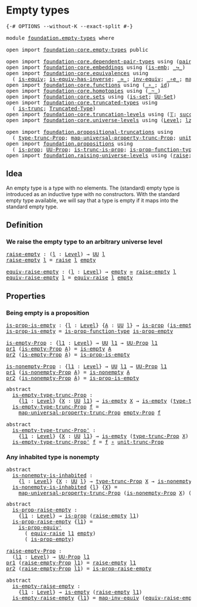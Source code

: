 # Empty types

<pre class="Agda"><a id="24" class="Symbol">{-#</a> <a id="28" class="Keyword">OPTIONS</a> <a id="36" class="Pragma">--without-K</a> <a id="48" class="Pragma">--exact-split</a> <a id="62" class="Symbol">#-}</a>

<a id="67" class="Keyword">module</a> <a id="74" href="foundation.empty-types.html" class="Module">foundation.empty-types</a> <a id="97" class="Keyword">where</a>

<a id="104" class="Keyword">open</a> <a id="109" class="Keyword">import</a> <a id="116" href="foundation-core.empty-types.html" class="Module">foundation-core.empty-types</a> <a id="144" class="Keyword">public</a>

<a id="152" class="Keyword">open</a> <a id="157" class="Keyword">import</a> <a id="164" href="foundation-core.dependent-pair-types.html" class="Module">foundation-core.dependent-pair-types</a> <a id="201" class="Keyword">using</a> <a id="207" class="Symbol">(</a><a id="208" href="foundation-core.dependent-pair-types.html#575" class="InductiveConstructor">pair</a><a id="212" class="Symbol">;</a> <a id="214" href="foundation-core.dependent-pair-types.html#592" class="Field">pr1</a><a id="217" class="Symbol">;</a> <a id="219" href="foundation-core.dependent-pair-types.html#604" class="Field">pr2</a><a id="222" class="Symbol">)</a>
<a id="224" class="Keyword">open</a> <a id="229" class="Keyword">import</a> <a id="236" href="foundation-core.embeddings.html" class="Module">foundation-core.embeddings</a> <a id="263" class="Keyword">using</a> <a id="269" class="Symbol">(</a><a id="270" href="foundation-core.embeddings.html#979" class="Function">is-emb</a><a id="276" class="Symbol">;</a> <a id="278" href="foundation-core.embeddings.html#1061" class="Function Operator">_↪_</a><a id="281" class="Symbol">)</a>
<a id="283" class="Keyword">open</a> <a id="288" class="Keyword">import</a> <a id="295" href="foundation-core.equivalences.html" class="Module">foundation-core.equivalences</a> <a id="324" class="Keyword">using</a>
  <a id="332" class="Symbol">(</a> <a id="334" href="foundation-core.equivalences.html#1543" class="Function">is-equiv</a><a id="342" class="Symbol">;</a> <a id="344" href="foundation-core.equivalences.html#3000" class="Function">is-equiv-has-inverse</a><a id="364" class="Symbol">;</a> <a id="366" href="foundation-core.equivalences.html#1608" class="Function Operator">_≃_</a><a id="369" class="Symbol">;</a> <a id="371" href="foundation-core.equivalences.html#5708" class="Function">inv-equiv</a><a id="380" class="Symbol">;</a> <a id="382" href="foundation-core.equivalences.html#7856" class="Function Operator">_∘e_</a><a id="386" class="Symbol">;</a> <a id="388" href="foundation-core.equivalences.html#5023" class="Function">map-inv-equiv</a><a id="401" class="Symbol">)</a>
<a id="403" class="Keyword">open</a> <a id="408" class="Keyword">import</a> <a id="415" href="foundation-core.functions.html" class="Module">foundation-core.functions</a> <a id="441" class="Keyword">using</a> <a id="447" class="Symbol">(</a><a id="448" href="foundation-core.functions.html#407" class="Function Operator">_∘_</a><a id="451" class="Symbol">;</a> <a id="453" href="foundation-core.functions.html#309" class="Function">id</a><a id="455" class="Symbol">)</a>
<a id="457" class="Keyword">open</a> <a id="462" class="Keyword">import</a> <a id="469" href="foundation-core.homotopies.html" class="Module">foundation-core.homotopies</a> <a id="496" class="Keyword">using</a> <a id="502" class="Symbol">(</a><a id="503" href="foundation-core.homotopies.html#614" class="Function Operator">_~_</a><a id="506" class="Symbol">)</a>
<a id="508" class="Keyword">open</a> <a id="513" class="Keyword">import</a> <a id="520" href="foundation-core.sets.html" class="Module">foundation-core.sets</a> <a id="541" class="Keyword">using</a> <a id="547" class="Symbol">(</a><a id="548" href="foundation-core.sets.html#1100" class="Function">is-set</a><a id="554" class="Symbol">;</a> <a id="556" href="foundation-core.sets.html#1177" class="Function">UU-Set</a><a id="562" class="Symbol">)</a>
<a id="564" class="Keyword">open</a> <a id="569" class="Keyword">import</a> <a id="576" href="foundation-core.truncated-types.html" class="Module">foundation-core.truncated-types</a> <a id="608" class="Keyword">using</a>
  <a id="616" class="Symbol">(</a> <a id="618" href="foundation-core.truncated-types.html#1728" class="Function">is-trunc</a><a id="626" class="Symbol">;</a> <a id="628" href="foundation-core.truncated-types.html#1912" class="Function">Truncated-Type</a><a id="642" class="Symbol">)</a>
<a id="644" class="Keyword">open</a> <a id="649" class="Keyword">import</a> <a id="656" href="foundation-core.truncation-levels.html" class="Module">foundation-core.truncation-levels</a> <a id="690" class="Keyword">using</a> <a id="696" class="Symbol">(</a><a id="697" href="foundation-core.truncation-levels.html#382" class="Datatype">𝕋</a><a id="698" class="Symbol">;</a> <a id="700" href="foundation-core.truncation-levels.html#419" class="InductiveConstructor">succ-𝕋</a><a id="706" class="Symbol">)</a>
<a id="708" class="Keyword">open</a> <a id="713" class="Keyword">import</a> <a id="720" href="foundation-core.universe-levels.html" class="Module">foundation-core.universe-levels</a> <a id="752" class="Keyword">using</a> <a id="758" class="Symbol">(</a><a id="759" href="Agda.Primitive.html#597" class="Postulate">Level</a><a id="764" class="Symbol">;</a> <a id="766" href="Agda.Primitive.html#764" class="Primitive">lzero</a><a id="771" class="Symbol">;</a> <a id="773" href="foundation-core.universe-levels.html#222" class="Primitive">UU</a><a id="775" class="Symbol">)</a>

<a id="778" class="Keyword">open</a> <a id="783" class="Keyword">import</a> <a id="790" href="foundation.propositional-truncations.html" class="Module">foundation.propositional-truncations</a> <a id="827" class="Keyword">using</a>
  <a id="835" class="Symbol">(</a> <a id="837" href="foundation.propositional-truncations.html#2012" class="Function">type-trunc-Prop</a><a id="852" class="Symbol">;</a> <a id="854" href="foundation.propositional-truncations.html#5222" class="Function">map-universal-property-trunc-Prop</a><a id="887" class="Symbol">;</a> <a id="889" href="foundation.propositional-truncations.html#2096" class="Function">unit-trunc-Prop</a><a id="904" class="Symbol">)</a>
<a id="906" class="Keyword">open</a> <a id="911" class="Keyword">import</a> <a id="918" href="foundation.propositions.html" class="Module">foundation.propositions</a> <a id="942" class="Keyword">using</a>
  <a id="950" class="Symbol">(</a> <a id="952" href="foundation-core.propositions.html#1296" class="Function">is-prop</a><a id="959" class="Symbol">;</a> <a id="961" href="foundation-core.propositions.html#1380" class="Function">UU-Prop</a><a id="968" class="Symbol">;</a> <a id="970" href="foundation.propositions.html#966" class="Function">is-trunc-is-prop</a><a id="986" class="Symbol">;</a> <a id="988" href="foundation-core.propositions.html#7820" class="Function">is-prop-function-type</a><a id="1009" class="Symbol">;</a> <a id="1011" href="foundation-core.propositions.html#4871" class="Function">is-prop-equiv&#39;</a><a id="1025" class="Symbol">)</a>
<a id="1027" class="Keyword">open</a> <a id="1032" class="Keyword">import</a> <a id="1039" href="foundation.raising-universe-levels.html" class="Module">foundation.raising-universe-levels</a> <a id="1074" class="Keyword">using</a> <a id="1080" class="Symbol">(</a><a id="1081" href="foundation.raising-universe-levels.html#964" class="Datatype">raise</a><a id="1086" class="Symbol">;</a> <a id="1088" href="foundation.raising-universe-levels.html#1541" class="Function">equiv-raise</a><a id="1099" class="Symbol">)</a>
</pre>
## Idea

An empty type is a type with no elements. The (standard) empty type is introduced as an inductive type with no constructors. With the standard empty type available, we will say that a type is empty if it maps into the standard empty type.

## Definition

### We raise the empty type to an arbitrary universe level

<pre class="Agda"><a id="raise-empty"></a><a id="1438" href="foundation.empty-types.html#1438" class="Function">raise-empty</a> <a id="1450" class="Symbol">:</a> <a id="1452" class="Symbol">(</a><a id="1453" href="foundation.empty-types.html#1453" class="Bound">l</a> <a id="1455" class="Symbol">:</a> <a id="1457" href="Agda.Primitive.html#597" class="Postulate">Level</a><a id="1462" class="Symbol">)</a> <a id="1464" class="Symbol">→</a> <a id="1466" href="foundation-core.universe-levels.html#222" class="Primitive">UU</a> <a id="1469" href="foundation.empty-types.html#1453" class="Bound">l</a>
<a id="1471" href="foundation.empty-types.html#1438" class="Function">raise-empty</a> <a id="1483" href="foundation.empty-types.html#1483" class="Bound">l</a> <a id="1485" class="Symbol">=</a> <a id="1487" href="foundation.raising-universe-levels.html#964" class="Datatype">raise</a> <a id="1493" href="foundation.empty-types.html#1483" class="Bound">l</a> <a id="1495" href="foundation-core.empty-types.html#1044" class="Datatype">empty</a>

<a id="equiv-raise-empty"></a><a id="1502" href="foundation.empty-types.html#1502" class="Function">equiv-raise-empty</a> <a id="1520" class="Symbol">:</a> <a id="1522" class="Symbol">(</a><a id="1523" href="foundation.empty-types.html#1523" class="Bound">l</a> <a id="1525" class="Symbol">:</a> <a id="1527" href="Agda.Primitive.html#597" class="Postulate">Level</a><a id="1532" class="Symbol">)</a> <a id="1534" class="Symbol">→</a> <a id="1536" href="foundation-core.empty-types.html#1044" class="Datatype">empty</a> <a id="1542" href="foundation-core.equivalences.html#1608" class="Function Operator">≃</a> <a id="1544" href="foundation.empty-types.html#1438" class="Function">raise-empty</a> <a id="1556" href="foundation.empty-types.html#1523" class="Bound">l</a>
<a id="1558" href="foundation.empty-types.html#1502" class="Function">equiv-raise-empty</a> <a id="1576" href="foundation.empty-types.html#1576" class="Bound">l</a> <a id="1578" class="Symbol">=</a> <a id="1580" href="foundation.raising-universe-levels.html#1541" class="Function">equiv-raise</a> <a id="1592" href="foundation.empty-types.html#1576" class="Bound">l</a> <a id="1594" href="foundation-core.empty-types.html#1044" class="Datatype">empty</a>
</pre>
## Properties


### Being empty is a proposition

<pre class="Agda"><a id="is-prop-is-empty"></a><a id="1663" href="foundation.empty-types.html#1663" class="Function">is-prop-is-empty</a> <a id="1680" class="Symbol">:</a> <a id="1682" class="Symbol">{</a><a id="1683" href="foundation.empty-types.html#1683" class="Bound">l</a> <a id="1685" class="Symbol">:</a> <a id="1687" href="Agda.Primitive.html#597" class="Postulate">Level</a><a id="1692" class="Symbol">}</a> <a id="1694" class="Symbol">{</a><a id="1695" href="foundation.empty-types.html#1695" class="Bound">A</a> <a id="1697" class="Symbol">:</a> <a id="1699" href="foundation-core.universe-levels.html#222" class="Primitive">UU</a> <a id="1702" href="foundation.empty-types.html#1683" class="Bound">l</a><a id="1703" class="Symbol">}</a> <a id="1705" class="Symbol">→</a> <a id="1707" href="foundation-core.propositions.html#1296" class="Function">is-prop</a> <a id="1715" class="Symbol">(</a><a id="1716" href="foundation-core.empty-types.html#1215" class="Function">is-empty</a> <a id="1725" href="foundation.empty-types.html#1695" class="Bound">A</a><a id="1726" class="Symbol">)</a>
<a id="1728" href="foundation.empty-types.html#1663" class="Function">is-prop-is-empty</a> <a id="1745" class="Symbol">=</a> <a id="1747" href="foundation-core.propositions.html#7820" class="Function">is-prop-function-type</a> <a id="1769" href="foundation-core.empty-types.html#2364" class="Function">is-prop-empty</a>

<a id="is-empty-Prop"></a><a id="1784" href="foundation.empty-types.html#1784" class="Function">is-empty-Prop</a> <a id="1798" class="Symbol">:</a> <a id="1800" class="Symbol">{</a><a id="1801" href="foundation.empty-types.html#1801" class="Bound">l1</a> <a id="1804" class="Symbol">:</a> <a id="1806" href="Agda.Primitive.html#597" class="Postulate">Level</a><a id="1811" class="Symbol">}</a> <a id="1813" class="Symbol">→</a> <a id="1815" href="foundation-core.universe-levels.html#222" class="Primitive">UU</a> <a id="1818" href="foundation.empty-types.html#1801" class="Bound">l1</a> <a id="1821" class="Symbol">→</a> <a id="1823" href="foundation-core.propositions.html#1380" class="Function">UU-Prop</a> <a id="1831" href="foundation.empty-types.html#1801" class="Bound">l1</a>
<a id="1834" href="foundation-core.dependent-pair-types.html#592" class="Field">pr1</a> <a id="1838" class="Symbol">(</a><a id="1839" href="foundation.empty-types.html#1784" class="Function">is-empty-Prop</a> <a id="1853" href="foundation.empty-types.html#1853" class="Bound">A</a><a id="1854" class="Symbol">)</a> <a id="1856" class="Symbol">=</a> <a id="1858" href="foundation-core.empty-types.html#1215" class="Function">is-empty</a> <a id="1867" href="foundation.empty-types.html#1853" class="Bound">A</a>
<a id="1869" href="foundation-core.dependent-pair-types.html#604" class="Field">pr2</a> <a id="1873" class="Symbol">(</a><a id="1874" href="foundation.empty-types.html#1784" class="Function">is-empty-Prop</a> <a id="1888" href="foundation.empty-types.html#1888" class="Bound">A</a><a id="1889" class="Symbol">)</a> <a id="1891" class="Symbol">=</a> <a id="1893" href="foundation.empty-types.html#1663" class="Function">is-prop-is-empty</a>

<a id="is-nonempty-Prop"></a><a id="1911" href="foundation.empty-types.html#1911" class="Function">is-nonempty-Prop</a> <a id="1928" class="Symbol">:</a> <a id="1930" class="Symbol">{</a><a id="1931" href="foundation.empty-types.html#1931" class="Bound">l1</a> <a id="1934" class="Symbol">:</a> <a id="1936" href="Agda.Primitive.html#597" class="Postulate">Level</a><a id="1941" class="Symbol">}</a> <a id="1943" class="Symbol">→</a> <a id="1945" href="foundation-core.universe-levels.html#222" class="Primitive">UU</a> <a id="1948" href="foundation.empty-types.html#1931" class="Bound">l1</a> <a id="1951" class="Symbol">→</a> <a id="1953" href="foundation-core.propositions.html#1380" class="Function">UU-Prop</a> <a id="1961" href="foundation.empty-types.html#1931" class="Bound">l1</a>
<a id="1964" href="foundation-core.dependent-pair-types.html#592" class="Field">pr1</a> <a id="1968" class="Symbol">(</a><a id="1969" href="foundation.empty-types.html#1911" class="Function">is-nonempty-Prop</a> <a id="1986" href="foundation.empty-types.html#1986" class="Bound">A</a><a id="1987" class="Symbol">)</a> <a id="1989" class="Symbol">=</a> <a id="1991" href="foundation-core.empty-types.html#1276" class="Function">is-nonempty</a> <a id="2003" href="foundation.empty-types.html#1986" class="Bound">A</a>
<a id="2005" href="foundation-core.dependent-pair-types.html#604" class="Field">pr2</a> <a id="2009" class="Symbol">(</a><a id="2010" href="foundation.empty-types.html#1911" class="Function">is-nonempty-Prop</a> <a id="2027" href="foundation.empty-types.html#2027" class="Bound">A</a><a id="2028" class="Symbol">)</a> <a id="2030" class="Symbol">=</a> <a id="2032" href="foundation.empty-types.html#1663" class="Function">is-prop-is-empty</a>
</pre>
<pre class="Agda"><a id="2062" class="Keyword">abstract</a>
  <a id="is-empty-type-trunc-Prop"></a><a id="2073" href="foundation.empty-types.html#2073" class="Function">is-empty-type-trunc-Prop</a> <a id="2098" class="Symbol">:</a>
    <a id="2104" class="Symbol">{</a><a id="2105" href="foundation.empty-types.html#2105" class="Bound">l1</a> <a id="2108" class="Symbol">:</a> <a id="2110" href="Agda.Primitive.html#597" class="Postulate">Level</a><a id="2115" class="Symbol">}</a> <a id="2117" class="Symbol">{</a><a id="2118" href="foundation.empty-types.html#2118" class="Bound">X</a> <a id="2120" class="Symbol">:</a> <a id="2122" href="foundation-core.universe-levels.html#222" class="Primitive">UU</a> <a id="2125" href="foundation.empty-types.html#2105" class="Bound">l1</a><a id="2127" class="Symbol">}</a> <a id="2129" class="Symbol">→</a> <a id="2131" href="foundation-core.empty-types.html#1215" class="Function">is-empty</a> <a id="2140" href="foundation.empty-types.html#2118" class="Bound">X</a> <a id="2142" class="Symbol">→</a> <a id="2144" href="foundation-core.empty-types.html#1215" class="Function">is-empty</a> <a id="2153" class="Symbol">(</a><a id="2154" href="foundation.propositional-truncations.html#2012" class="Function">type-trunc-Prop</a> <a id="2170" href="foundation.empty-types.html#2118" class="Bound">X</a><a id="2171" class="Symbol">)</a>
  <a id="2175" href="foundation.empty-types.html#2073" class="Function">is-empty-type-trunc-Prop</a> <a id="2200" href="foundation.empty-types.html#2200" class="Bound">f</a> <a id="2202" class="Symbol">=</a>
    <a id="2208" href="foundation.propositional-truncations.html#5222" class="Function">map-universal-property-trunc-Prop</a> <a id="2242" href="foundation-core.empty-types.html#2414" class="Function">empty-Prop</a> <a id="2253" href="foundation.empty-types.html#2200" class="Bound">f</a>

<a id="2256" class="Keyword">abstract</a>
  <a id="is-empty-type-trunc-Prop&#39;"></a><a id="2267" href="foundation.empty-types.html#2267" class="Function">is-empty-type-trunc-Prop&#39;</a> <a id="2293" class="Symbol">:</a>
    <a id="2299" class="Symbol">{</a><a id="2300" href="foundation.empty-types.html#2300" class="Bound">l1</a> <a id="2303" class="Symbol">:</a> <a id="2305" href="Agda.Primitive.html#597" class="Postulate">Level</a><a id="2310" class="Symbol">}</a> <a id="2312" class="Symbol">{</a><a id="2313" href="foundation.empty-types.html#2313" class="Bound">X</a> <a id="2315" class="Symbol">:</a> <a id="2317" href="foundation-core.universe-levels.html#222" class="Primitive">UU</a> <a id="2320" href="foundation.empty-types.html#2300" class="Bound">l1</a><a id="2322" class="Symbol">}</a> <a id="2324" class="Symbol">→</a> <a id="2326" href="foundation-core.empty-types.html#1215" class="Function">is-empty</a> <a id="2335" class="Symbol">(</a><a id="2336" href="foundation.propositional-truncations.html#2012" class="Function">type-trunc-Prop</a> <a id="2352" href="foundation.empty-types.html#2313" class="Bound">X</a><a id="2353" class="Symbol">)</a> <a id="2355" class="Symbol">→</a> <a id="2357" href="foundation-core.empty-types.html#1215" class="Function">is-empty</a> <a id="2366" href="foundation.empty-types.html#2313" class="Bound">X</a>
  <a id="2370" href="foundation.empty-types.html#2267" class="Function">is-empty-type-trunc-Prop&#39;</a> <a id="2396" href="foundation.empty-types.html#2396" class="Bound">f</a> <a id="2398" class="Symbol">=</a> <a id="2400" href="foundation.empty-types.html#2396" class="Bound">f</a> <a id="2402" href="foundation-core.functions.html#407" class="Function Operator">∘</a> <a id="2404" href="foundation.propositional-truncations.html#2096" class="Function">unit-trunc-Prop</a>
</pre>
### Any inhabited type is nonempty

<pre class="Agda"><a id="2469" class="Keyword">abstract</a>
  <a id="is-nonempty-is-inhabited"></a><a id="2480" href="foundation.empty-types.html#2480" class="Function">is-nonempty-is-inhabited</a> <a id="2505" class="Symbol">:</a>
    <a id="2511" class="Symbol">{</a><a id="2512" href="foundation.empty-types.html#2512" class="Bound">l</a> <a id="2514" class="Symbol">:</a> <a id="2516" href="Agda.Primitive.html#597" class="Postulate">Level</a><a id="2521" class="Symbol">}</a> <a id="2523" class="Symbol">{</a><a id="2524" href="foundation.empty-types.html#2524" class="Bound">X</a> <a id="2526" class="Symbol">:</a> <a id="2528" href="foundation-core.universe-levels.html#222" class="Primitive">UU</a> <a id="2531" href="foundation.empty-types.html#2512" class="Bound">l</a><a id="2532" class="Symbol">}</a> <a id="2534" class="Symbol">→</a> <a id="2536" href="foundation.propositional-truncations.html#2012" class="Function">type-trunc-Prop</a> <a id="2552" href="foundation.empty-types.html#2524" class="Bound">X</a> <a id="2554" class="Symbol">→</a> <a id="2556" href="foundation-core.empty-types.html#1276" class="Function">is-nonempty</a> <a id="2568" href="foundation.empty-types.html#2524" class="Bound">X</a>
  <a id="2572" href="foundation.empty-types.html#2480" class="Function">is-nonempty-is-inhabited</a> <a id="2597" class="Symbol">{</a><a id="2598" href="foundation.empty-types.html#2598" class="Bound">l</a><a id="2599" class="Symbol">}</a> <a id="2601" class="Symbol">{</a><a id="2602" href="foundation.empty-types.html#2602" class="Bound">X</a><a id="2603" class="Symbol">}</a> <a id="2605" class="Symbol">=</a>
    <a id="2611" href="foundation.propositional-truncations.html#5222" class="Function">map-universal-property-trunc-Prop</a> <a id="2645" class="Symbol">(</a><a id="2646" href="foundation.empty-types.html#1911" class="Function">is-nonempty-Prop</a> <a id="2663" href="foundation.empty-types.html#2602" class="Bound">X</a><a id="2664" class="Symbol">)</a> <a id="2666" class="Symbol">(λ</a> <a id="2669" href="foundation.empty-types.html#2669" class="Bound">x</a> <a id="2671" href="foundation.empty-types.html#2671" class="Bound">f</a> <a id="2673" class="Symbol">→</a> <a id="2675" href="foundation.empty-types.html#2671" class="Bound">f</a> <a id="2677" href="foundation.empty-types.html#2669" class="Bound">x</a><a id="2678" class="Symbol">)</a>
</pre>
<pre class="Agda"><a id="2693" class="Keyword">abstract</a>
  <a id="is-prop-raise-empty"></a><a id="2704" href="foundation.empty-types.html#2704" class="Function">is-prop-raise-empty</a> <a id="2724" class="Symbol">:</a>
    <a id="2730" class="Symbol">{</a><a id="2731" href="foundation.empty-types.html#2731" class="Bound">l1</a> <a id="2734" class="Symbol">:</a> <a id="2736" href="Agda.Primitive.html#597" class="Postulate">Level</a><a id="2741" class="Symbol">}</a> <a id="2743" class="Symbol">→</a> <a id="2745" href="foundation-core.propositions.html#1296" class="Function">is-prop</a> <a id="2753" class="Symbol">(</a><a id="2754" href="foundation.empty-types.html#1438" class="Function">raise-empty</a> <a id="2766" href="foundation.empty-types.html#2731" class="Bound">l1</a><a id="2768" class="Symbol">)</a>
  <a id="2772" href="foundation.empty-types.html#2704" class="Function">is-prop-raise-empty</a> <a id="2792" class="Symbol">{</a><a id="2793" href="foundation.empty-types.html#2793" class="Bound">l1</a><a id="2795" class="Symbol">}</a> <a id="2797" class="Symbol">=</a>
    <a id="2803" href="foundation-core.propositions.html#4871" class="Function">is-prop-equiv&#39;</a>
      <a id="2824" class="Symbol">(</a> <a id="2826" href="foundation.raising-universe-levels.html#1541" class="Function">equiv-raise</a> <a id="2838" href="foundation.empty-types.html#2793" class="Bound">l1</a> <a id="2841" href="foundation-core.empty-types.html#1044" class="Datatype">empty</a><a id="2846" class="Symbol">)</a>
      <a id="2854" class="Symbol">(</a> <a id="2856" href="foundation-core.empty-types.html#2364" class="Function">is-prop-empty</a><a id="2869" class="Symbol">)</a>

<a id="raise-empty-Prop"></a><a id="2872" href="foundation.empty-types.html#2872" class="Function">raise-empty-Prop</a> <a id="2889" class="Symbol">:</a>
  <a id="2893" class="Symbol">(</a><a id="2894" href="foundation.empty-types.html#2894" class="Bound">l1</a> <a id="2897" class="Symbol">:</a> <a id="2899" href="Agda.Primitive.html#597" class="Postulate">Level</a><a id="2904" class="Symbol">)</a> <a id="2906" class="Symbol">→</a> <a id="2908" href="foundation-core.propositions.html#1380" class="Function">UU-Prop</a> <a id="2916" href="foundation.empty-types.html#2894" class="Bound">l1</a>
<a id="2919" href="foundation-core.dependent-pair-types.html#592" class="Field">pr1</a> <a id="2923" class="Symbol">(</a><a id="2924" href="foundation.empty-types.html#2872" class="Function">raise-empty-Prop</a> <a id="2941" href="foundation.empty-types.html#2941" class="Bound">l1</a><a id="2943" class="Symbol">)</a> <a id="2945" class="Symbol">=</a> <a id="2947" href="foundation.empty-types.html#1438" class="Function">raise-empty</a> <a id="2959" href="foundation.empty-types.html#2941" class="Bound">l1</a>
<a id="2962" href="foundation-core.dependent-pair-types.html#604" class="Field">pr2</a> <a id="2966" class="Symbol">(</a><a id="2967" href="foundation.empty-types.html#2872" class="Function">raise-empty-Prop</a> <a id="2984" href="foundation.empty-types.html#2984" class="Bound">l1</a><a id="2986" class="Symbol">)</a> <a id="2988" class="Symbol">=</a> <a id="2990" href="foundation.empty-types.html#2704" class="Function">is-prop-raise-empty</a>

<a id="3011" class="Keyword">abstract</a>
  <a id="is-empty-raise-empty"></a><a id="3022" href="foundation.empty-types.html#3022" class="Function">is-empty-raise-empty</a> <a id="3043" class="Symbol">:</a>
    <a id="3049" class="Symbol">{</a><a id="3050" href="foundation.empty-types.html#3050" class="Bound">l1</a> <a id="3053" class="Symbol">:</a> <a id="3055" href="Agda.Primitive.html#597" class="Postulate">Level</a><a id="3060" class="Symbol">}</a> <a id="3062" class="Symbol">→</a> <a id="3064" href="foundation-core.empty-types.html#1215" class="Function">is-empty</a> <a id="3073" class="Symbol">(</a><a id="3074" href="foundation.empty-types.html#1438" class="Function">raise-empty</a> <a id="3086" href="foundation.empty-types.html#3050" class="Bound">l1</a><a id="3088" class="Symbol">)</a>
  <a id="3092" href="foundation.empty-types.html#3022" class="Function">is-empty-raise-empty</a> <a id="3113" class="Symbol">{</a><a id="3114" href="foundation.empty-types.html#3114" class="Bound">l1</a><a id="3116" class="Symbol">}</a> <a id="3118" class="Symbol">=</a> <a id="3120" href="foundation-core.equivalences.html#5023" class="Function">map-inv-equiv</a> <a id="3134" class="Symbol">(</a><a id="3135" href="foundation.empty-types.html#1502" class="Function">equiv-raise-empty</a> <a id="3153" href="foundation.empty-types.html#3114" class="Bound">l1</a><a id="3155" class="Symbol">)</a>
</pre>